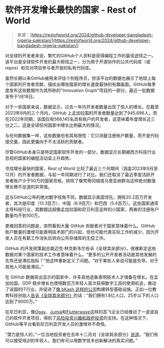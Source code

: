 <!--yml

category: 未分类

date: 2024-05-27 14:37:05

-->

# 软件开发增长最快的国家 - Rest of World

> 来源：[https://restofworld.org/2024/github-developer-bangladesh-nigeria-pakistan/](https://restofworld.org/2024/github-developer-bangladesh-nigeria-pakistan/)

对全球的开发者来说，繁忙的GitHub个人资料是获得编程工作的最佳途径之一。该平台是全球软件开发的最大枢纽之一，分为用于开源协作的公共代码库（或repos）和仅对项目参与者开放的私有代码库。

虽然长期以来GitHub被用来评估个别程序员，但该平台的数据也展示了地球上每个国家的开发者贡献，描绘出哪些国家的增长速度最快的有趣画面。GitHub每季度发布这些数据作为其所称的"Innovation Graph"项目的一部分，最近一批数据发布于1月18日。

对于一些国家来说，数据显示，过去一年内开发者数量出现了惊人的增长。在截至2023年9月的三个月内，GitHub 上孟加拉国的开发者数量达到了945,696人。而在2022年同期，该国仅有568,145名具有账户的开发者，这意味着年度增长近三分之二。这是全球任何国家中增长比例最大的情况。

与任何数据集一样，这些数据也有其局限性：它只测量注册账户数量，而不是代码提交量，因此更偏向于不太活跃的贡献者。

尽管GitHub本身只是特定国家软件开发的一部分，数据显示长期被西方科技行业忽视的国家的编程活动呈上升趋势。

寻找增长最快的国家，*Rest of World* 比较了最近三个月期间（涵盖2023年9月至12月）的开发者数据，与前一年同期进行了对比。我们还取消了最近季度活跃开发者账户少于50万的国家资格，排除了像梵蒂冈城或马里亚纳群岛这样绝对数值增长微不足道的异常值。

这与GitHub公布的绝对数字视角不同，数据显示美国领先，拥有20.2百万开发者，其次是印度（13.3百万）、中国（6.9百万）和巴西（5.4百万）。这些国家通常主导科技行业，其数据远超像孟加拉国和尼日利亚这样的小国家，两者的注册账户数量均不到100万。

更难回答的问题是，突然看到大量 GitHub 贡献者对于国家意味着什么。GitHub 账户数量的激增可能表明技术部门的兴起，但也可能代表实际工作的减少，因为开发人员在有薪工作消失后转向公共存储库的无偿工作。

GitHub 的开发政策副总裁迈克·林克斯韦尔告诉《全球其余部分》，很难断定这些数据对某个国家的技术工作者意味着什么。“更多的公开开发者活动是其他发展的先导还是滞后指标？”他这样重新定义了问题。“对于某些人来说可能是先导，对于其他人可能是滞后。”

在 GitHub 数据突出显示的国家中，许多其他迹象表明技术人才储备在增长。在孟加拉国，GDP 稳步增长也使得数百万年轻人首次获得数字工具的使用机会，推动了该国的IT行业，并促进了[像 bKash 这样的公司](https://restofworld.org/2023/3-minutes-with-kamal-quadir/)构建转型基础设施。正如一位教育科技创始人[告诉《全球其余部分》](https://restofworld.org/2022/meet-the-edtech-founder-who-wants-to-democratize-quality-education-for-the-masses/)的话：“我们拥有1.8亿人口，25岁以下的人口达到了9000万。”

在尼日利亚，像[Opay](https://restofworld.org/2023/opay-app-nigeria-money-transfers/)、[Jumia](https://restofworld.org/2023/jumia-africa-customers-ipo/)和[Flutterwave](https://restofworld.org/2023/flutterwave-international-business/)这样的高飞企业已经推动了一波波自己的软件开发项目，得到了[风险投资兴趣和政府投资](https://restofworld.org/2023/nigeria-startup-funding-government-vc/)的支持。在这种情况下，GitHub等平台看到尼日利亚开发人员的激增并不奇怪。

“潜力是惊人的，”一位当地投资者在去年十二月对《全球其余部分》[说道](https://restofworld.org/2023/3-minutes-with-oswald-osaretin-guobadia/)。“我们有可以接受培训的年轻人，我们有可以用数字技术创新解决的真实问题。”
